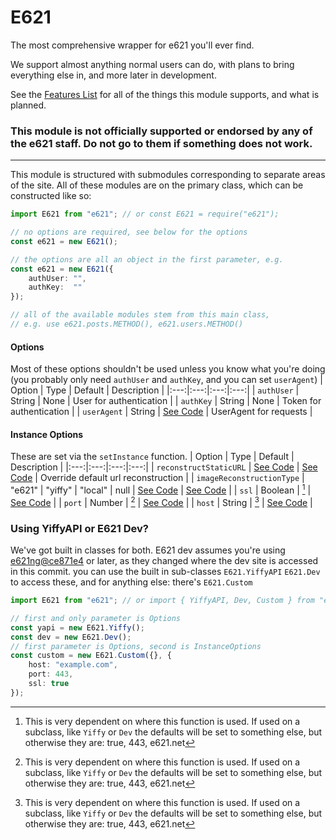 # E621

The most comprehensive wrapper for e621 you'll ever find.

We support almost anything normal users can do, with plans to bring everything else in, and more later in development.

See the [Features List](Features/README.md) for all of the things this module supports, and what is planned.

### This module is not officially supported or endorsed by any of the e621 staff. Do not go to them if something does not work.

<hr>

This module is structured with submodules corresponding to separate areas of the site. All of these modules are on the primary class, which can be constructed like so:
```typescript
import E621 from "e621"; // or const E621 = require("e621");

// no options are required, see below for the options
const e621 = new E621();

// the options are all an object in the first parameter, e.g.
const e621 = new E621({
	authUser: "",
	authKey:  ""
});

// all of the available modules stem from this main class,
// e.g. use e621.posts.METHOD(), e621.users.METHOD()
```

#### Options
Most of these options shouldn't be used unless you know what you're doing (you probably only need `authUser` and `authKey`, and you can set `userAgent`)
| Option | Type | Default | Description |
|:---:|:---:|:---:|:---:|
| `authUser` | String | None | User for authentication |
| `authKey` | String | None | Token for authentication |
| `userAgent` | String | [See Code](https://github.com/DonovanDMC/E621/blob/4bc4e2db7cc8389635d710a852ab6a88a0570602/src/types/index.d.ts#L57-L59) | UserAgent for requests |

#### Instance Options
These are set via the `setInstance` function.
| Option | Type | Default | Description |
|:---:|:---:|:---:|:---:|
| `reconstructStaticURL` | [See Code](https://github.com/DonovanDMC/E621/blob/4bc4e2db7cc8389635d710a852ab6a88a0570602/src/util/RequestHandler.ts#L254-L256) | [See Code](https://github.com/DonovanDMC/E621/blob/4bc4e2db7cc8389635d710a852ab6a88a0570602/src/types/index.d.ts#L19-L23) | Override default url reconstruction |
| `imageReconstructionType` | "e621" \| "yiffy" \| "local" \| null | [See Code](https://github.com/DonovanDMC/E621/blob/4bc4e2db7cc8389635d710a852ab6a88a0570602/src/types/index.d.ts#L35) | [See Code](https://github.com/DonovanDMC/E621/blob/4bc4e2db7cc8389635d710a852ab6a88a0570602/src/types/index.d.ts#L37) |
| `ssl` | Boolean | [^1] | [See Code](https://github.com/DonovanDMC/E621/blob/4bc4e2db7cc8389635d710a852ab6a88a0570602/src/types/index.d.ts#L5) |
| `port` | Number | [^1] | [See Code](https://github.com/DonovanDMC/E621/blob/4bc4e2db7cc8389635d710a852ab6a88a0570602/src/types/index.d.ts#L11) |
| `host` | String | [^1] | [See Code](https://github.com/DonovanDMC/E621/blob/4bc4e2db7cc8389635d710a852ab6a88a0570602/src/types/index.d.ts#L15) |

[^1]: This is very dependent on where this function is used. If used on a subclass, like `Yiffy` or `Dev` the defaults will be set to something else, but otherwise they are: true, 443, e621.net

### Using YiffyAPI or E621 Dev?
We've got built in classes for both. E621 dev assumes you're using [e621ng@ce871e4](https://github.com/zwagoth/e621ng/commit/ce871e412c4d2e1e2478a0e5049d20c77cd3f4d7) or later, as they changed where the dev site is accessed in this commit.
you can use the built in sub-classes `E621.YiffyAPI` `E621.Dev` to access these, and for anything else: there's `E621.Custom`
```ts
import E621 from "e621"; // or import { YiffyAPI, Dev, Custom } from "e621";

// first and only parameter is Options
const yapi = new E621.Yiffy();
const dev = new E621.Dev();
// first parameter is Options, second is InstanceOptions
const custom = new E621.Custom({}, {
	host: "example.com",
	port: 443,
	ssl: true
});
```

